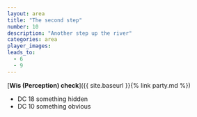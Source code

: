 ```yaml
---
layout: area
title: "The second step"
number: 10
description: "Another step up the river"
categories: area
player_images:
leads_to:
  - 6
  - 9
---
```



[**Wis (Perception) check**]({{ site.baseurl }}{% link party.md %})
* DC 18 something hidden
* DC 10 something obvious

